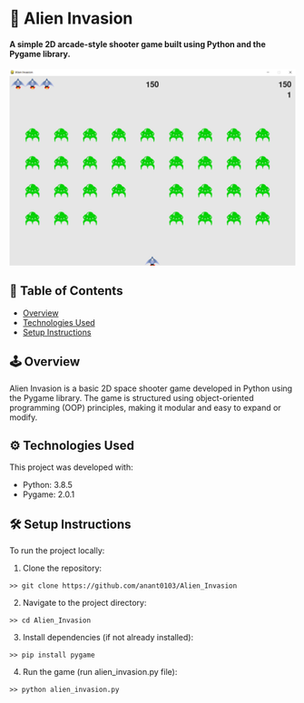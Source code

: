# 🚀 Alien Invasion

#### A simple 2D arcade-style shooter game built using Python and the Pygame library.

![App image](https://github.com/anant0103/Alien_Invasion/blob/master/Screenshot%20(842).png)

## 📑 Table of Contents
* [Overview](#overview)
* [Technologies Used](#Technologies-Used)
* [Setup Instructions](#setup-instructions)

## 🕹️ Overview
Alien Invasion is a basic 2D space shooter game developed in Python using the Pygame library. The game is structured using object-oriented programming (OOP) principles, making it modular and easy to expand or modify.
	
## ⚙️ Technologies Used
This project was developed with:
- Python: 3.8.5
- Pygame: 2.0.1
	
## 🛠️ Setup Instructions
To run the project locally:
1. Clone the repository:
```
>> git clone https://github.com/anant0103/Alien_Invasion
```
2. Navigate to the project directory:
```
>> cd Alien_Invasion
```
3. Install dependencies (if not already installed):
```
>> pip install pygame
```
4. Run the game (run alien_invasion.py file):
```
>> python alien_invasion.py
```
